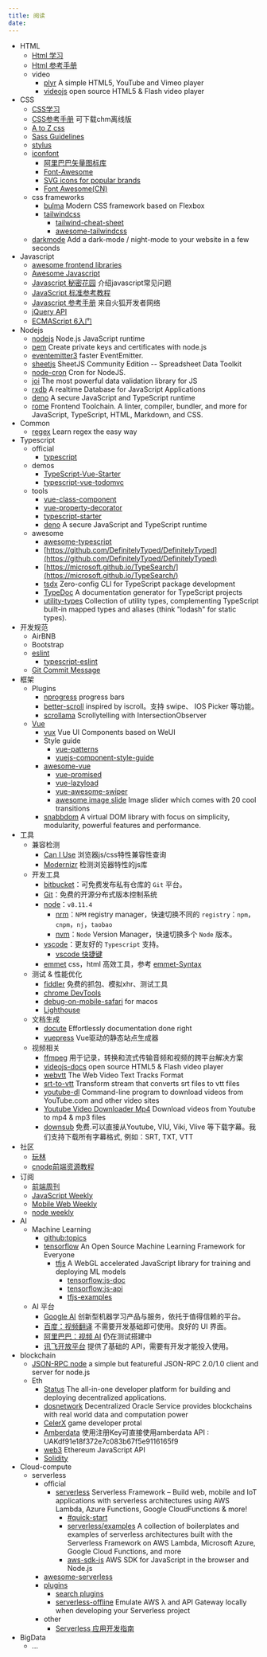 ```yaml
---
title: 阅读
date:
---
```


+ HTML
  + [Html 学习](http://zh.html.net/tutorials/html/)
  + [Html 参考手册](http://w3school.com.cn/html/index.asp)
  + video
    + [plyr](https://github.com/sampotts/plyr) A simple HTML5, YouTube and Vimeo player
    + [videojs](https://github.com/videojs/video.js) open source HTML5 & Flash video player
+ CSS
  + [CSS学习](http://www.w3school.com.cn/css/)
  + [CSS参考手册](http://css.doyoe.com/) 可下载chm离线版
  + [A to Z css](http://www.atozcss.com/ "CSS Screencasts for Designers & Developers")
  + [Sass Guidelines](http://sass-guidelin.es/zh/#section)
  + [stylus](https://github.com/stylus/stylus)
  + [iconfont](https://github.com/search?q=svg+icons&type=Repositories)
    + [阿里巴巴矢量图标库](https://www.iconfont.cn/?spm=a313x.7781069.1998910419.d4d0a486a)
    + [Font-Awesome](https://github.com/FortAwesome/Font-Awesome)
    + [SVG icons for popular brands](https://github.com/simple-icons/simple-icons)
    + [Font Awesome(CN)](http://fontawesome.dashgame.com/)
  + css frameworks
    + [bulma](https://github.com/jgthms/bulma/) Modern CSS framework based on Flexbox
    + [tailwindcss](https://github.com/tailwindcss/tailwindcss)
      + [tailwind-cheat-sheet](https://nerdcave.com/tailwind-cheat-sheet)
      + [awesome-tailwindcss](https://github.com/aniftyco/awesome-tailwindcss)
  + [darkmode](https://github.com/sandoche/Darkmode.js) Add a dark-mode / night-mode to your website in a few seconds
+ Javascript
  + [awesome frontend libraries](https://github.com/JingwenTian/awesome-frontend)
  + [Awesome Javascript](https://github.com/wwsun/awesome-javascript)
  + [Javascript 秘密花园](http://bonsaiden.github.io/JavaScript-Garden/zh/) 介绍javascript常见问题
  + [JavaScript 标准参考教程](http://javascript.ruanyifeng.com/)
  + [Javascript 参考手册](https://developer.mozilla.org/zh-CN/docs/Web/JavaScript) 来自火狐开发者网络
  + [jQuery API](http://jquery.cuishifeng.cn/)
  + [ECMAScript 6入门](http://es6.ruanyifeng.com/)
+ Nodejs
  + [nodejs](https://github.com/nodejs/node) Node.js JavaScript runtime
  + [pem](https://github.com/Dexus/pem) Create private keys and certificates with node.js
  + [eventemitter3](https://github.com/primus/eventemitter3) faster EventEmitter.
  + [sheetjs](https://github.com/SheetJS/sheetjs) SheetJS Community Edition -- Spreadsheet Data Toolkit
  + [node-cron](https://github.com/kelektiv/node-cron) Cron for NodeJS.
  + [joi](https://github.com/sideway/joi) The most powerful data validation library for JS
  + [rxdb](https://github.com/pubkey/rxdb) A realtime Database for JavaScript Applications
  + [deno](https://github.com/denoland/deno) A secure JavaScript and TypeScript runtime
  + [rome](https://github.com/romefrontend/rome) Frontend Toolchain. A linter, compiler, bundler, and more for JavaScript, TypeScript, HTML, Markdown, and CSS.
+ Common
  + [regex](https://github.com/ziishaned/learn-regex) Learn regex the easy way
+ Typescript
  + official
    + [typescript](https://www.typescriptlang.org/docs/home.html)
  + demos
    + [TypeScript-Vue-Starter](https://github.com/microsoft/TypeScript-Vue-Starter)
    + [typescript-vue-todomvc](https://github.com/DanielRosenwasser/typescript-vue-todomvc)
  + tools
    + [vue-class-component](https://github.com/vuejs/vue-class-component)
    + [vue-property-decorator](https://github.com/kaorun343/vue-property-decorator)
    + [typescript-starter](https://github.com/bitjson/typescript-starter)
    + [deno](https://github.com/denoland/deno) A secure JavaScript and TypeScript runtime
  + awesome
    + [awesome-typescript](https://github.com/dzharii/awesome-typescript)
    + [https://github.com/DefinitelyTyped/DefinitelyTyped](https://github.com/DefinitelyTyped/DefinitelyTyped)
    + [https://microsoft.github.io/TypeSearch/](https://microsoft.github.io/TypeSearch/)
    + [tsdx](https://github.com/formium/tsdx) Zero-config CLI for TypeScript package development
    + [TypeDoc](http://typedoc.org/) A documentation generator for TypeScript projects
    + [utility-types](https://github.com/piotrwitek/utility-types) Collection of utility types, complementing TypeScript built-in mapped types and aliases (think "lodash" for static types).
+ 开发规范
  + AirBNB
  + Bootstrap
  + [eslint](http://eslint.cn/docs/rules/)
    + [typescript-eslint](https://github.com/typescript-eslint/typescript-eslint)
  + [Git Commit Message](https://juejin.im/post/5afc5242f265da0b7f44bee4#heading-10)
+ 框架
  + Plugins
    + [nprogress](https://github.com/rstacruz/nprogress) progress bars
    + [better-scroll](https://github.com/ustbhuangyi/better-scroll) inspired by iscroll。支持 swipe、 IOS Picker 等功能。
    + [scrollama](https://github.com/russellgoldenberg/scrollama) Scrollytelling with IntersectionObserver
  + [Vue](https://cn.vuejs.org/)
    + [vux](https://github.com/airyland/vux) Vue UI Components based on WeUI
    + Style guide
      + [vue-patterns](https://github.com/learn-vuejs/vue-patterns)
      + [vuejs-component-style-guide](https://github.com/pablohpsilva/vuejs-component-style-guide)
    + [awesome-vue](https://github.com/vuejs/awesome-vue)
      + [vue-promised](https://github.com/posva/vue-promised)
      + [vue-lazyload](https://github.com/hilongjw/vue-lazyload#usage)
      + [vue-awesome-swiper](https://github.com/surmon-china/vue-awesome-swiper)
      + [awesome image slide](https://deulos.github.io/vue-flux/) Image slider which comes with 20 cool transitions
    + [snabbdom](https://github.com/snabbdom/snabbdom) A virtual DOM library with focus on simplicity, modularity, powerful features and performance.
+ 工具
  + 兼容检测
    + [Can I Use](http://caniuse.com/) 浏览器js/css特性兼容性查询
    + [Modernizr](https://modernizr.com/) 检测浏览器特性的js库
  + 开发工具
    + [bitbucket](https://bitbucket.org/klook/)：可免费发布私有仓库的 `Git` 平台。
    + [Git](https://git-scm.com/downloads)：免费的开源分布式版本控制系统
    + [node](https://nodejs.org/en/)：`v8.11.4`
      + [nrm](https://github.com/Pana/nrm)：`NPM` registry manager，快速切换不同的 `registry`：`npm`，`cnpm`，`nj`，`taobao`
      + [nvm](https://github.com/nvm-sh/nvm)：`Node` Version Manager，快速切换多个 `Node` 版本。
    + [vscode](https://github.com/microsoft/vscode)：更友好的 `Typescript` 支持。
      + [vscode 快捷键](https://code.visualstudio.com/shortcuts/keyboard-shortcuts-macos.pdf)
    + [emmet](http://emmet.io) css，html 高效工具，参考 [emmet-Syntax](http://docs.emmet.io/cheat-sheet/)
  + 测试 & 性能优化
    + [fiddler](http://www.telerik.com/fiddler) 免费的抓包、模拟xhr、测试工具
    + [chrome DevTools](https://developer.chrome.com/devtools/docs/remote-debugging#reverse-port-forwarding)
    + [debug-on-mobile-safari](https://www.kenst.com/2019/03/how-to-debug-problems-on-mobile-safari/) for macos
    + [Lighthouse](https://lighthouseapp.com/)
  + 文档生成
    + [docute](https://github.com/egoist/docute) Effortlessly documentation done right
    + [vuepress](https://github.com/vuejs/vuepress) Vue驱动的静态站点生成器
  + 视频相关
    + [ffmpeg](https://ffmpeg.org) 用于记录，转换和流式传输音频和视频的跨平台解决方案
    + [videojs-docs](https://docs.videojs.com/tutorial-text-tracks.html) open source HTML5 & Flash video player
    + [webvtt](https://w3c.github.io/webvtt/) The Web Video Text Tracks Format
    + [srt-to-vtt](https://github.com/mafintosh/srt-to-vtt) Transform stream that converts srt files to vtt files
    + [youtube-dl](https://github.com/ytdl-org/youtube-dl) Command-line program to download videos from YouTube.com and other video sites
    + [Youtube Video Downloader Mp4](https://ymp4.download/) Download videos from Youtube to mp4 & mp3 files
    + [downsub](https://downsub.com/) 免费.可以直接从Youtube, VIU, Viki, Vlive 等下载字幕。我们支持下载所有字幕格式, 例如：SRT, TXT, VTT
+ 社区
  + [玩林](http://www.iwan0.com/)
  + [cnode前端资源教程](https://cnodejs.org/topic/56ef3edd532839c33a99d00e)
+ 订阅
  + [前端周刊](http://feweekly.com/issues)
  + [JavaScript Weekly](http://javascriptweekly.com/)
  + [Mobile Web Weekly](http://mobilewebweekly.co/)
  + [node weekly](http://nodeweekly.com/)
+ AI
  + Machine Learning
    + [github:topics](https://github.com/topics/machine-learning)
    + [tensorflow](https://github.com/tensorflow/tensorflow) An Open Source Machine Learning Framework for Everyone
      + [tfjs](https://github.com/tensorflow/tfjs) A WebGL accelerated JavaScript library for training and deploying ML models
        + [tensorflow:js-doc](https://www.tensorflow.org/js/guide/)
        + [tensorflow:js-api](https://js.tensorflow.org/api/latest/?hl=zh_cn)
        + [tfjs-examples](https://github.com/tensorflow/tfjs-examples)
  + AI 平台
    + [Google AI](https://cloud.google.com/products/ai) 创新型机器学习产品与服务，依托于值得信赖的平台。
    + [百度：视频翻译](http://fanyi-video.baidu.com/ai) 不需要开发基础即可使用。良好的 UI 界面。
    + [阿里巴巴：视频 AI](https://retina.aliyun.com/) 仍在测试搭建中
    + [讯飞开放平台](https://console.xfyun.cn/services/) 提供了基础的 API，需要有开发才能投入使用。
+ blockchain
  + [JSON-RPC node](https://github.com/tedeh/jayson) a simple but featureful JSON-RPC 2.0/1.0 client and server for node.js
  + Eth
    + [Status](https://embark.status.im/) The all-in-one developer platform for building and deploying decentralized applications.
    + [dosnetwork](https://dosnetwork.github.io/docs/#/) Decentralized Oracle Service provides blockchains with real world data and computation power
    + [CelerX](https://portal.celerx.app/#/user/login) game developer protal
    + [Amberdata](https://amberdata.io/docs) 使用注册Key可直接使用amberdata API : UAKdf91e18f372e7c083b67f5e9116165f9
    + [web3](https://github.com/ethereum/web3.js/tree/v1.2.1) Ethereum JavaScript API
    + [Solidity](https://solidity-cn.readthedocs.io/zh/develop/installing-solidity.html)
+ Cloud-compute
  + serverless
    + official
      + [serverless](https://github.com/serverless/serverless) Serverless Framework – Build web, mobile and IoT applications with serverless architectures using AWS Lambda, Azure Functions, Google CloudFunctions & more!
        + [#quick-start](https://github.com/serverless/serverless#quick-start)
        + [serverless/examples](https://github.com/serverless/examples)  A collection of boilerplates and examples of serverless architectures built with the Serverless Framework on AWS Lambda, Microsoft Azure, Google Cloud Functions, and more
        + [aws-sdk-js](https://github.com/aws/aws-sdk-js) AWS SDK for JavaScript in the browser and Node.js
    + [awesome-serverless](https://github.com/anaibol/awesome-serverless)
    + [plugins](https://github.com/serverless/plugins)
      + [search plugins](https://serverless.com/plugins/)
      + [serverless-offline](https://github.com/dherault/serverless-offline) Emulate AWS λ and API Gateway locally when developing your Serverless project
    + other
      + [Serverless 应用开发指南](https://serverless.ink/#serverless-dynamodb-%E9%83%A8%E7%BD%B2)
+ BigData
  + ...
